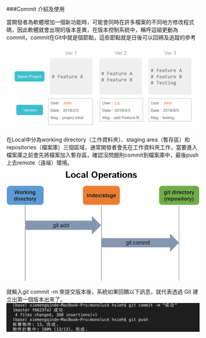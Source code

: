###Commit 介紹及使用

當開發者為軟體增加一個新功能時，可能會同時在許多檔案的不同地方修改程式碼，因此軟體就會出現的版本差異，在版本控制系統中，稱呼這組更動為commit，commit在Git中就是個節點，這些節點就是日後可以回朔及追蹤的參考
![](/圖片/Feature.png)

在Local中分為working directory（工作資料夾）、staging area（暫存區）和 repositories（檔案庫）三個區域，通常開發者會先在工作資料夾工作，當要進入檔案庫之前會先將檔案加入暫存區，確認沒問題則commit到檔案庫中，最後push上去remote（遠端）環境。
![](/圖片/operations.png)

就輸入git commit -m 來提交版本後，系統如果回饋以下訊息，就代表透過 Git 建立出第一個版本出來了。
![](/圖片/commit.png)